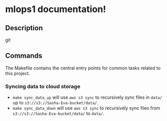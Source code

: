 # mlops1 documentation!

## Description

git

## Commands

The Makefile contains the central entry points for common tasks related to this project.

### Syncing data to cloud storage

* `make sync_data_up` will use `aws s3 sync` to recursively sync files in `data/` up to `s3://s3://Sasha-Eva-bucket/data/`.
* `make sync_data_down` will use `aws s3 sync` to recursively sync files from `s3://s3://Sasha-Eva-bucket/data/` to `data/`.


